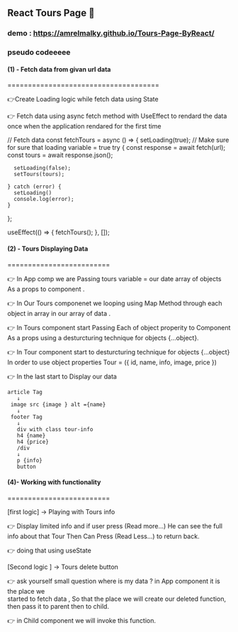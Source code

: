 ## React Tours Page  🚀
### demo : https://amrelmalky.github.io/Tours-Page-ByReact/

### pseudo codeeeee

#### (1) - Fetch data from givan url data
=====================================


👉Create Loading logic while fetch data using State

👉 Fetch data using async fetch method with UseEffect to rendard the data once when 
  the  application rendared for the first time 

  // Fetch data
  const fetchTours = async () => {
    setLoading(true); // Make sure for sure that loading variable = true
    try {
      const response = await fetch(url);
      const tours = await response.json();

      setLoading(false);
      setTours(tours);

    } catch (error) {
      setLoading()
      console.log(error);
    }
  };

  useEffect(() => {
    fetchTours();
  }, []);


  #### (2) - Tours Displaying Data
  =========================

  👉 In App comp we are Passing tours variable = our date array of objects
    As a props to <Tours tours={tours}/> component .

  👉 In Our Tours componenet we looping using Map Method through each object in array 
    in our array of data .

  👉 In Tours component start Passing Each of object properity to <Tour/> Component 
    As a props using a desturcturing technique for objects {...object}.
  
  👉 In Tour component start to desturcturing technique for objects {...object}
     In order to use object properties Tour = ({ id, name, info, image, price })

  👉 In the last start to Display our data 

    article Tag
       ↓
     image src {image } alt ={name}
       ↓
     footer Tag
       ↓
       div with class tour-info
       h4 {name} 
       h4 {price}
       /div 
       ↓
       p {info}
       button

#### (4)- Working with functionality 
  =========================

  [first logic] →  Playing with Tours info 


👉  Display limited info and if user press (Read more...)
    He can see the full info about that Tour Then Can Press (Read Less...) to return back.


👉  doing that using useState


  [Second logic ] →  Tours delete button 

   

👉 ask yourself small question where is my data ? in App component it is the place we  
   started to fetch data ,  So that the place we will create our deleted function,
   then pass it to parent <Tours/> then to child.


👉 in Child component we will invoke this function.


